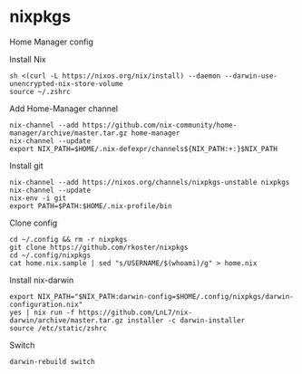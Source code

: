 # nixpkgs
Home Manager config

Install Nix
```
sh <(curl -L https://nixos.org/nix/install) --daemon --darwin-use-unencrypted-nix-store-volume
source ~/.zshrc
```

Add Home-Manager channel
```
nix-channel --add https://github.com/nix-community/home-manager/archive/master.tar.gz home-manager
nix-channel --update
export NIX_PATH=$HOME/.nix-defexpr/channels${NIX_PATH:+:}$NIX_PATH
```

Install git
```
nix-channel --add https://nixos.org/channels/nixpkgs-unstable nixpkgs
nix-channel --update
nix-env -i git
export PATH=$PATH:$HOME/.nix-profile/bin
```

Clone config
```
cd ~/.config && rm -r nixpkgs
git clone https://github.com/rkoster/nixpkgs
cd ~/.config/nixpkgs
cat home.nix.sample | sed "s/USERNAME/$(whoami)/g" > home.nix
```

Install nix-darwin
```
export NIX_PATH="$NIX_PATH:darwin-config=$HOME/.config/nixpkgs/darwin-configuration.nix"
yes | nix run -f https://github.com/LnL7/nix-darwin/archive/master.tar.gz installer -c darwin-installer
source /etc/static/zshrc
```

Switch
```
darwin-rebuild switch
```
